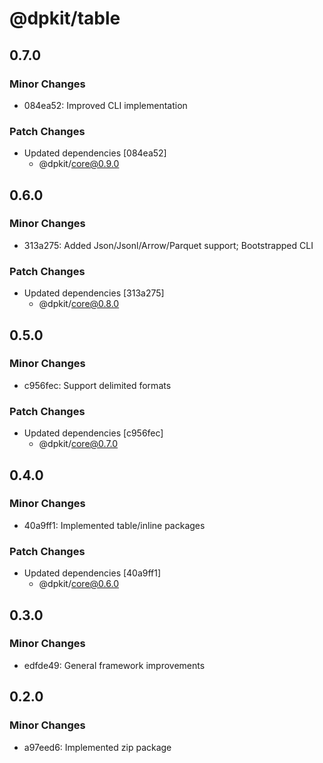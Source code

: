 # @dpkit/table

## 0.7.0

### Minor Changes

- 084ea52: Improved CLI implementation

### Patch Changes

- Updated dependencies [084ea52]
  - @dpkit/core@0.9.0

## 0.6.0

### Minor Changes

- 313a275: Added Json/Jsonl/Arrow/Parquet support; Bootstrapped CLI

### Patch Changes

- Updated dependencies [313a275]
  - @dpkit/core@0.8.0

## 0.5.0

### Minor Changes

- c956fec: Support delimited formats

### Patch Changes

- Updated dependencies [c956fec]
  - @dpkit/core@0.7.0

## 0.4.0

### Minor Changes

- 40a9ff1: Implemented table/inline packages

### Patch Changes

- Updated dependencies [40a9ff1]
  - @dpkit/core@0.6.0

## 0.3.0

### Minor Changes

- edfde49: General framework improvements

## 0.2.0

### Minor Changes

- a97eed6: Implemented zip package
